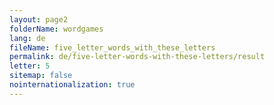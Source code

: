 ```yaml
---
layout: page2
folderName: wordgames
lang: de
fileName: five_letter_words_with_these_letters
permalink: de/five-letter-words-with-these-letters/result
letter: 5
sitemap: false
nointernationalization: true   
---
```

